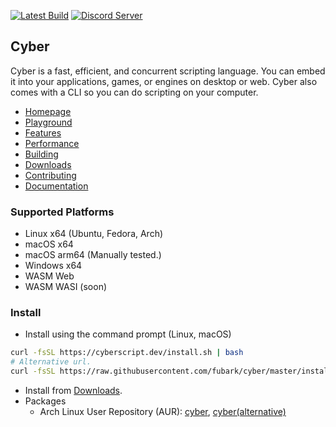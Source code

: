 [![Latest Build](https://github.com/fubark/cyber/actions/workflows/latest-build.yml/badge.svg)](https://github.com/fubark/cyber/actions/workflows/latest-build.yml)
[![Discord Server](https://img.shields.io/discord/828041790711136274.svg?color=7289da&label=Discord&logo=discord&style=flat-square)](https://discord.gg/YF82GYvBxQ)

## Cyber
Cyber is a fast, efficient, and concurrent scripting language. You can embed it into your applications, games, or engines on desktop or web. Cyber also comes with a CLI so you can do scripting on your computer.

- [Homepage](https://cyberscript.dev)
- [Playground](https://cyberscript.dev/play.html)
- [Features](https://cyberscript.dev/features.html)
- [Performance](https://cyberscript.dev/performance.html)
- [Building](https://github.com/fubark/cyber/blob/master/docs/build.md)
- [Downloads](https://github.com/fubark/cyber/releases)
- [Contributing](https://github.com/fubark/cyber/blob/master/docs/contributing.md)
- [Documentation](https://fubark.github.io/cyber)

### Supported Platforms
- Linux x64 (Ubuntu, Fedora, Arch)
- macOS x64
- macOS arm64 (Manually tested.)
- Windows x64
- WASM Web
- WASM WASI (soon)

### Install
- Install using the command prompt (Linux, macOS)
```sh
curl -fsSL https://cyberscript.dev/install.sh | bash
# Alternative url.
curl -fsSL https://raw.githubusercontent.com/fubark/cyber/master/install.sh | bash
```
- Install from [Downloads](https://github.com/fubark/cyber/releases).
- Packages
  - Arch Linux User Repository (AUR): [cyber](https://aur.archlinux.org/packages/cyber), [cyber(alternative)](https://aur.archlinux.org/packages/cyberscript)
